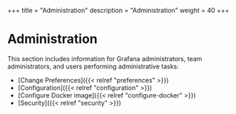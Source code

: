 +++
title = "Administration"
description = "Administration"
weight = 40
+++

# Administration

This section includes information for Grafana administrators, team administrators, and users performing administrative tasks:

- [Change Preferences]({{< relref "preferences" >}})
- [Configuration]({{< relref "configuration" >}})
- [Configure Docker image]({{< relref "configure-docker" >}})
- [Security]({{< relref "security" >}})
